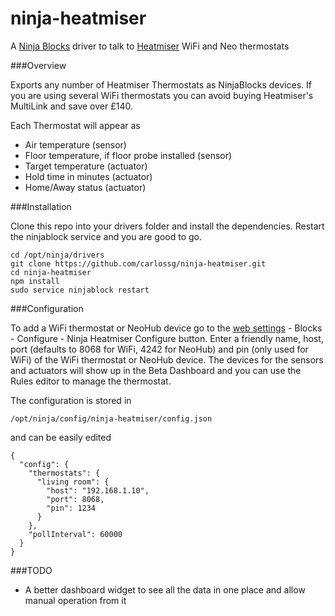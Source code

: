 ninja-heatmiser
===============

A [Ninja Blocks](http://ninjablocks.com) driver to talk to [Heatmiser](www.heatmiser.co.uk) WiFi and Neo thermostats

###Overview

Exports any number of Heatmiser Thermostats as NinjaBlocks devices. If you are using several WiFi thermostats you can avoid buying Heatmiser's MultiLink and save over £140.

Each Thermostat will appear as

* Air temperature (sensor)
* Floor temperature, if floor probe installed (sensor)
* Target temperature (actuator)
* Hold time in minutes (actuator)
* Home/Away status (actuator)

###Installation

Clone this repo into your drivers folder and install the dependencies. Restart the ninjablock service and you are good to go.

    cd /opt/ninja/drivers
    git clone https://github.com/carlossg/ninja-heatmiser.git
    cd ninja-heatmiser
    npm install
    sudo service ninjablock restart

###Configuration

To add a WiFi thermostat or NeoHub device go to the [web settings](https://a.ninja.is/you) - Blocks - Configure - Ninja Heatmiser Configure button.
Enter a friendly name, host, port (defaults to 8068 for WiFi, 4242 for NeoHub) and pin (only used for WiFi)
of the WiFi thermostat or NeoHub device.
The devices for the sensors and actuators will show up in the Beta Dashboard and you can use the Rules editor
to manage the thermostat.

The configuration is stored in

    /opt/ninja/config/ninja-heatmiser/config.json

and can be easily edited

	{
	  "config": {
	    "thermostats": {
	      "living room": {
	        "host": "192.168.1.10",
	        "port": 8068,
	        "pin": 1234
	      }
	    },
	    "pollInterval": 60000
	  }
	}

###TODO

* A better dashboard widget to see all the data in one place and allow manual operation from it
